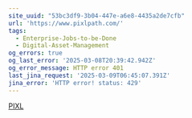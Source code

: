 ```yaml
---
site_uuid: "53bc3df9-3b04-447e-a6e8-4435a2de7cfb"
url: 'https://www.pixlpath.com/'
tags:
  - Enterprise-Jobs-to-be-Done
  - Digital-Asset-Management
og_errors: true
og_last_error: '2025-03-08T20:39:42.942Z'
og_error_message: HTTP error 401
last_jina_request: '2025-03-09T06:45:07.391Z'
jina_error: 'HTTP error! status: 429'
---
```


[PIXL](https://apps.apple.com/us/app/pixlpath/id6445800950)
